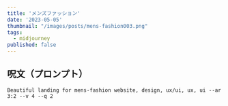 ```yaml
---
title: 'メンズファッション'
date: '2023-05-05'
thumbnail: "/images/posts/mens-fashion003.png"
tags:
  - midjourney
published: false
---
```


## 呪文（プロンプト）
```
Beautiful landing for mens-fashion website, design, ux/ui, ux, ui --ar 3:2 --v 4 --q 2
```